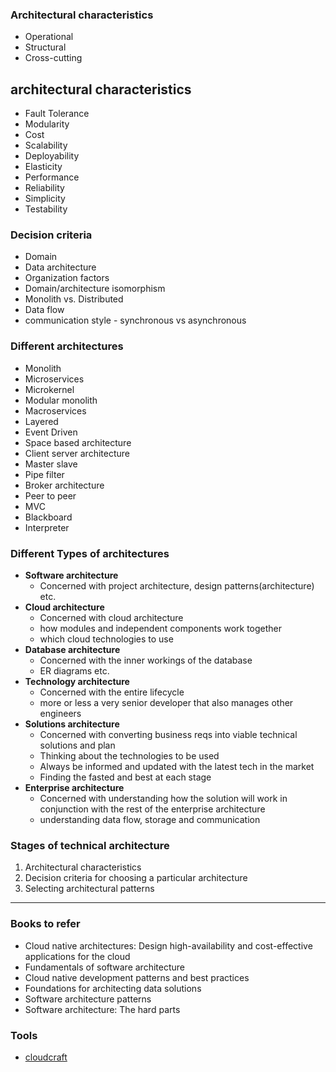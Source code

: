### Architectural characteristics
- Operational
- Structural
- Cross-cutting

## architectural characteristics
- Fault Tolerance
- Modularity
- Cost
- Scalability
- Deployability
- Elasticity
- Performance
- Reliability
- Simplicity
- Testability
### Decision criteria
- Domain
- Data architecture
- Organization factors
- Domain/architecture isomorphism
- Monolith vs. Distributed
- Data flow
- communication style - synchronous vs asynchronous

### Different architectures
- Monolith
- Microservices
- Microkernel
- Modular monolith
- Macroservices
- Layered
- Event Driven
- Space based architecture
- Client server architecture
- Master slave
- Pipe filter
- Broker architecture
- Peer to peer
- MVC
- Blackboard
- Interpreter

### Different Types of architectures
- **Software architecture**
	-  Concerned with project architecture, design patterns(architecture) etc.
- **Cloud architecture**
	- Concerned with cloud architecture
	- how modules and independent components work together
	- which cloud technologies to use
- **Database architecture**
	- Concerned with the inner workings of the database
	- ER diagrams etc.
- **Technology architecture**
	- Concerned with the entire lifecycle
	- more or less a very senior developer that also manages other engineers
- **Solutions architecture**
	- Concerned with converting business reqs into viable technical solutions and plan
	- Thinking about the technologies to be used
	- Always be informed and updated with the latest tech in the market
	- Finding the fasted and best at each stage
- **Enterprise architecture**
	- Concerned with understanding how the solution will work in conjunction with the rest of the enterprise architecture
	- understanding data flow, storage and communication


### Stages of technical architecture
1. Architectural characteristics
2. Decision criteria for choosing a particular architecture
3. Selecting architectural patterns

<hr>

### Books to refer
- Cloud native architectures: Design high-availability and cost-effective applications for the cloud
- Fundamentals of software architecture
- Cloud native development patterns and best practices
- Foundations for architecting data solutions
- Software architecture patterns
- Software architecture: The hard parts


### Tools
- [cloudcraft](https://www.cloudcraft.co/)
